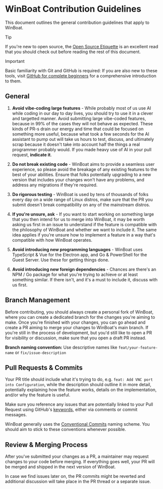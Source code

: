 # WinBoat Contribution Guidelines
This document outlines the general contribution guidelines that apply to WinBoat.

> [!TIP]
> If you're new to open source, the [Open Source Etiquette](https://developer.mozilla.org/en-US/docs/MDN/Community/Open_source_etiquette) is an excellent read that you should check out before reading the rest of this document.

> [!IMPORTANT]
> Basic familiarity with Git and GitHub is required: If you are also new to these tools, visit [GitHub for complete beginners](https://github.com/git-guides#learning-git-basics) for a comprehensive introduction to them.

## General 

1. **Avoid vibe-coding large features** - While probably most of us use AI while coding in our day to day lives, you should try to use it in a clever and targetted manner. Avoid submitting large vibe-coded features, because in 99% of the cases they will not behave as expected. These kinds of PR-s drain our energy and time that could be focused on something more useful, because what took a few seconds for the AI assistant to pump out will take us hours to test, discuss, and ultimately scrap because it doesn't take into account half the things a real programmer probably would. If you made heavy use of AI in your pull request, **indicate it**.

2. **Do not break existing code** - WinBoat aims to provide a seamless user experience, so please avoid the breakage of any existing features to the best of your abilities. Ensure that folks potentially upgrading to a new version that includes your changes won't have any problems, and address any migrations if they're required.

3. **Do rigorous testing** - WinBoat is used by tens of thousands of folks every day on a wide range of Linux distros, make sure that the PR you submit doesn't break compatibility on any of the mainstream distros.

4. **If you're unsure, ask** - If you want to start working on something large that you then intend for us to merge into WinBoat, it may be worth asking us first in an issue to understand if the feature is compatible with the philosophy of WinBoat and whether we want to include it. The same idea applies if you're unsure how to implement a feature in a way that's compatible with how WinBoat operates.

5. **Avoid introducing new programming languages** - WinBoat uses TypeScript & Vue for the Electron app, and Go & PowerShell for the Guest Server. Use these for getting things done.

6. **Avoid introducing new foreign dependencies** - Chances are there's an NPM / Go package for what you're trying to achieve or at least something similar. If there isn't, and it's a must to include it, discuss with us first.

## Branch Management

Before contributing, you should always create a personal fork of WinBoat, where you can create a dedicated branch for the changes you're aiming to make. Once you're finished with your changes, you can go ahead and create a PR aiming to merge your changes to WinBoat's main branch. If you're still in the process of development, but you'd still like to open a PR for visibility or discussion, make sure that you open a draft PR instead. 

**Branch naming convention:** Use descriptive names like `feat/your-feature-name` or `fix/issue-description`

## Pull Requests & Commits

Your PR title should include what it's trying to do, e.g. `feat: Add VNC port into Configuration`, while the description should outline it in more detail, potentially explaining how the feature works, details on the implementation, and/or why the feature is useful.

Make sure you reference any issues that are potentially linked to your Pull Request using GitHub's [keywords](https://docs.github.com/en/issues/tracking-your-work-with-issues/using-issues/linking-a-pull-request-to-an-issue), either via comments or commit messages.

WinBoat generally uses the [Conventional Commits](https://www.conventionalcommits.org/en/v1.0.0/) naming scheme. You should aim to stick to these conventions whenever possible.

## Review & Merging Process

After you've submitted your changes as a PR, a maintainer may request changes to your code before merging. If everything goes well, your PR will be merged and shipped in the next version of WinBoat. 

In case we find issues later on, the PR commits might be reverted and additional discussion will take place in the PR thread or a separate issue.